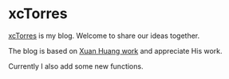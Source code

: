 # xcTorres

[xcTorres](http://xcTorres.github.io) is my blog. Welcome to share our ideas together.

The blog is based on [Xuan Huang work](https://github.com/Huxpro/huxpro.github.io) and appreciate His work.   

Currently I also add some new functions.
